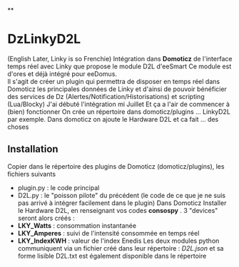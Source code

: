 
**

# DzLinkyD2L


(English Later, Linky is so Frenchie)
Intégration dans **Domoticz** de l'interface temps réel avec Linky que propose le module D2L d'eeSmart 
Ce module est d'ores et déjà intégré pour eeDomus.  
Il s'agit de créer un plugin qui permettra de disposer en temps réel dans Domoticz les principales données de Linky et d'ainsi de pouvoir bénéficier des services de Dz (Alertes/Notification/Historisations) et scripting (Lua/Blocky) 
J'ai débuté l'intégration mi Juillet Et ça a l'air de commencer à (bien) fonctionner On crée un répertoire dans domoticz/plugins ... LinkyD2L par exemple. Dans domoticz on ajoute le Hardware D2L et ca fait ... des choses
## Installation
Copier dans le répertoire des plugins de Domoticz (domoticz/plugins), les fichiers suivants
 - plugin.py : le code principal
 - D2L.py : le "poisson pilote" du précédent (le code de ce que je ne suis pas arrivé à intégrer facilement dans le plugin)
Dans Domoticz Installer le Hardware D2L, en renseignant vos codes **consospy** . 3 "devices" seront alors créés :
 - **LKY_Watts** : consommation instantanée 
 - **LKY_Amperes** : suivi de l'intensité consommée en temps réel
 - **LKY_IndexKWH** : valeur de l'index Enedis
 Les deux modules python communiquent via un fichier créé dans leur répertoire : *D2L.json* et sa forme lisible D2L.txt est également disponible dans le répertoire




<!--stackedit_data:
eyJoaXN0b3J5IjpbMTgyNjQyODIwOCwxMDc3Mjk1ODU2LDE3MT
gxODY1NDksLTI3NDE5MTM4MSwtNTY4MDg0MDFdfQ==
-->